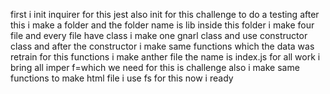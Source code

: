 first i init inquirer for this
jest also init for this challenge to do a testing
after this i make a folder and the folder name is lib
inside this folder i make four file 
and every file have class i make one gnarl class and use constructor class
and after the constructor i make same functions which the data was retrain for this functions
i make anther file the name is index.js for all work
i bring all imper f=which we need for this is challenge 
also i make same functions to make html file i use fs for this now i ready